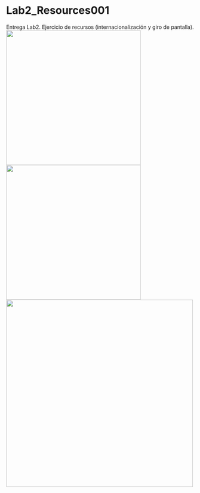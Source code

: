 # Lab2_Resources001
Entrega Lab2. Ejercicio de recursos (internacionalización y giro de pantalla).
<img src="https://dl.dropboxusercontent.com/u/52992573/PGL/Lab2/Resources/Lab2_Resources001_1.png" width="360">
<img src="https://dl.dropboxusercontent.com/u/52992573/PGL/Lab2/Resources/Lab2_Resources001_2.png" width="360">
<img src="https://dl.dropboxusercontent.com/u/52992573/PGL/Lab2/Resources/Lab2_Resources001_3.png" width="500">
